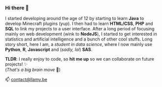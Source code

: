 ### Hi there 👋

I started developing around the age of 12 by starting to learn **Java** to develop Minecraft plugins (yup). I then had to learn **HTML/CSS**, **PHP** and **SQL** to link my projects to a user interface.  After a long period of focusing mainly on web development (wink to **NodeJS**), I started to get interested in statistics and artificial intelligence and a bunch of other cool stuffs. Long story short, here I am, a _student in data science_, where I now mainly use **Python**, **R**, **Javascript** and (_sadly, lol_) **SAS**.

**TLDR**: I really enjoy to code, so **hit me up** so we can collaborate on future projects! ✨\
(_That's a big brain move_ 🧠)

📫 contact@llamy.be

<!--
Here are some ideas to get you started:

- 🔭 I’m currently working on ...
- 🌱 I’m currently learning ...
- 👯 I’m looking to collaborate on ...
- 🤔 I’m looking for help with ...
- 💬 Ask me about ...
- 📫 How to reach me: ...
- 😄 Pronouns: ...
- ⚡ Fun fact: ...
-->
